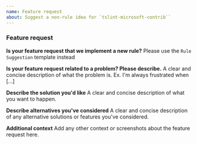 ```yaml
---
name: Feature request
about: Suggest a non-rule idea for `tslint-microsoft-contrib``
---
```


### Feature request

**Is your feature request that we implement a new rule?**
Please use the `Rule Suggestion` template instead

**Is your feature request related to a problem? Please describe.**
A clear and concise description of what the problem is. Ex. I'm always frustrated when [...]

**Describe the solution you'd like**
A clear and concise description of what you want to happen.

**Describe alternatives you've considered**
A clear and concise description of any alternative solutions or features you've considered.

**Additional context**
Add any other context or screenshots about the feature request here.
